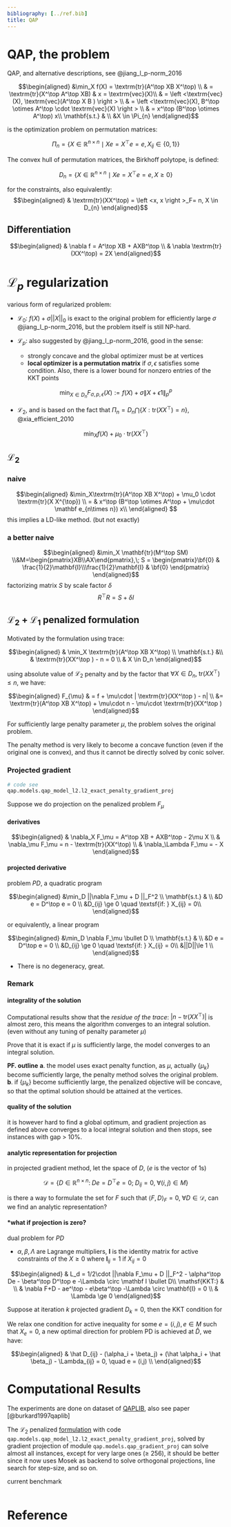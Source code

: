 ```yaml
---
bibliography: [../ref.bib]
title: QAP
---
```


# QAP, the problem

QAP, and alternative descriptions, see @jiang_l_p-norm_2016

$$\begin{aligned}
&\min_X f(X) = \textrm{tr}(A^\top XB X^\top)  \\
& = \textrm{tr}(X^\top A^\top XB) & x = \textrm{vec}(X)\\
& = \left <\textrm{vec}(X),  \textrm{vec}(A^\top X B )  \right > \\
& = \left <\textrm{vec}(X), B^\top \otimes A^\top \cdot \textrm{vec}(X)  \right > \\ 
& = x^\top (B^\top \otimes A^\top) x\\ 
\mathbf{s.t.} & \\ 
&X \in \Pi_{n}
\end{aligned}$$

is the optimization problem on permutation matrices:

$$ \Pi_{n}=\left\{X \in \mathbb R ^{n \times n} \mid X e =X^{\top} e = e , X_{i j} \in\{0,1\}\right\}$$

The convex hull of permutation matrices, the Birkhoﬀ polytope, is defined:

$$D _{n}=\left\{X \in \mathbb R ^{n \times n} \mid X e =X^{\top} e = e , X \geq 0 \right\}$$

for the constraints, also equivalently:
$$\begin{aligned}
& \textrm{tr}(XX^\top) = \left <x, x \right >_F= n, X \in D_{n}
\end{aligned}$$

## Differentiation

$$\begin{aligned}
&  \nabla f = A^\top XB + AXB^\top \\
& \nabla \textrm{tr}(XX^\top) = 2X
\end{aligned}$$

# $\mathscr L_p$ regularization

various form of regularized problem:

- $\mathscr L_0$: $f(X) + \sigma ||X||_0$ is exact to the original problem for efficiently large $\sigma$ @jiang_l_p-norm_2016, but the problem itself is still NP-hard.
  
- $\mathscr L_p$: also suggested by @jiang_l_p-norm_2016, good in the sense:
  - strongly concave and the global optimizer must be at vertices
  - **local optimizer is a permutation matrix** if $\sigma, \epsilon$ satisfies some condition. Also, there is a lower bound for nonzero entries of the KKT points 

$$\min _{X \in D _{n}} F_{\sigma, p, \epsilon}(X):=f(X)+\sigma\|X+\epsilon 1 \|_{p}^{p}$$

- $\mathscr L_2$, and is based on the fact that $\Pi_n =  D_n  \bigcap \{X:\textrm{tr}(XX^\top) = n\}$, @xia_efficient_2010

$$\min_Xf(X)+\mu_{0} \cdot \textrm{tr} \left(X X^{\top}\right)$$

## $\mathscr L_2$

### naive 

$$\begin{aligned}
&\min_X\textrm{tr}(A^\top XB X^\top) + \mu_0 \cdot \textrm{tr}(X X^{\top}) \\
= & x^\top (B^\top \otimes A^\top + \mu\cdot  \mathbf e_{n\times n}) x\\ 
\end{aligned} $$
this implies a LD-like method. (but not exactly)

### a better naive

$$\begin{aligned}
&\min_X \mathbf{tr}(M^\top SM) \\&M=\begin{pmatrix}XB\\AX\end{pmatrix},\; S = \begin{pmatrix}\bf{0} & \frac{1}{2}\mathbf{I}\\\frac{1}{2}\mathbf{I} & \bf{0} \end{pmatrix} 
\end{aligned}$$
factorizing matrix $S$ by scale factor $\delta$
$$R^\top R = S + \delta I$$

## $\mathscr L_2$ + $\mathscr L_1$ penalized formulation 

Motivated by the formulation using trace:

$$\begin{aligned}
& \min_X  \textrm{tr}(A^\top XB X^\top) \\
\mathbf{s.t.} &\\
&   \textrm{tr}(XX^\top ) -  n = 0 \\
& X \in D_n
\end{aligned}$$

using absolute value of $\mathscr L_2$ penalty and by the factor that $\forall X \in D_n ,\; \textrm{tr}(XX^\top)\le n$, we have:

$$\begin{aligned}
F_{\mu} & =  f  + \mu\cdot | \textrm{tr}(XX^\top ) -  n| \\
 &= \textrm{tr}(A^\top XB X^\top)  + \mu\cdot n - \mu\cdot \textrm{tr}(XX^\top )
\end{aligned}$$

For sufficiently large penalty parameter $\mu$, the problem solves the original problem.

The penalty method is very likely to become a concave function (even if the original one is convex), and thus it cannot be directly solved by conic solver. 

### Projected gradient


```python
# code see
qap.models.qap_model_l2.l2_exact_penalty_gradient_proj
```

Suppose we do projection on the penalized problem $F_\mu$ 

#### derivatives

$$\begin{aligned}
& \nabla_X F_\mu  = A^\top XB + AXB^\top - 2\mu X \\
& \nabla_\mu F_\mu  = n - \textrm{tr}(XX^\top) \\
& \nabla_\Lambda F_\mu  = - X
\end{aligned}$$

#### projected derivative

problem *PD*, a quadratic program

$$\begin{aligned}
&\min_D ||\nabla F_\mu + D ||_F^2  \\
\mathbf{s.t.} & \\
&D e = D^\top e = 0 \\ 
&D_{ij} \ge 0 \quad \textsf{if: } X_{ij} = 0\\
\end{aligned}$$

or equivalently, a linear program

$$\begin{aligned}
&\min_D \nabla F_\mu \bullet D   \\
\mathbf{s.t.} & \\
&D e = D^\top e = 0 \\ 
&D_{ij} \ge 0 \quad \textsf{if: } X_{ij} = 0\\ 
&||D||\le 1 \\
\end{aligned}$$

- There is no degeneracy, great.

### Remark

#### integrality of the solution
Computational results show that the *residue of the trace*: $|n - \textrm{tr}(XX^\top)|$ is almost zero, this means the algorithm converges to an integral solution. (even without any tuning of penalty parameter $\mu$)

Prove that it is exact if $\mu$ is sufficiently large, the model converges to an integral solution.

**PF. outline** **a**. the model uses exact penalty function, as $\mu$, actually $\{\mu_k\}$ become sufficiently large, the penalty method solves the original problem. **b**. if $\{\mu_k\}$ become sufficiently large, the penalized objective will be concave, so that the optimal solution should be attained at the vertices.



#### quality of the solution
it is however hard to find a global optimum, and gradient projection as defined above converges to a local integral solution and then stops, see instances with gap > 10%.


#### analytic representation for projection

in projected gradient method,
let the space of $D$, ($e$ is the vector of 1s)

 $$\mathcal D = \{D\in\mathbb{R}^{n\times n} : \; D e = D^\top e = 0;\; D_{ij} = 0,\;\forall  (i,j) \in M \}$$

is there a way to formulate the set for $F$ such that $\left <F, D \right>_F = 0, \; \forall D\in \mathcal D$, can we find an analytic representation?

#### *what if projection is zero?


dual problem for $PD$

-  $\alpha,\beta,\Lambda$ are Lagrange multipliers, $\mathbf I$ is the identity matrix for active constraints of the $X \ge 0$  where $\mathbf I_{ij} = 1$ if $X_{ij} = 0$

$$\begin{aligned}
& L_d = 1/2\cdot ||\nabla F_\mu + D ||_F^2 - \alpha^\top De - \beta^\top D^\top e -\Lambda \circ \mathbf I \bullet D\\
\mathsf{KKT:} & \\
& \nabla F+D - ae^\top - e\beta^\top -\Lambda \circ \mathbf{I} = 0 \\
& \Lambda \ge 0
\end{aligned}$$


Suppose at iteration $k$ projected gradient $D_k = 0$, then the KKT condition for 

We relax one condition for active inequality for some $e = (i,j), e \in M$ such that $X_e =0$, a new optimal direction for problem PD is achieved at $\hat D$, we have:

$$\begin{aligned}
 & \hat D_{ij} - (\alpha_i + \beta_j) + (\hat \alpha_i + \hat \beta_j) - \Lambda_{ij} = 0, \quad e = (i,j) \\
\end{aligned}$$



# Computational Results

The experiments are done on dataset of [QAPLIB](http://anjos.mgi.polymtl.ca/qaplib/), also see paper [@burkard1997qaplib]

The $\mathscr L_2$ penalized [formulation](#mathscr-l_2--mathscr-l_1-penalized-formulation) with code `qap.models.qap_model_l2.l2_exact_penalty_gradient_proj`, solved by gradient projection of module `qap.models.qap_gradient_proj` can solve almost all instances, except for very large ones ($\ge$ 256), it should be better since it now uses Mosek as backend to solve orthogonal projections, line search for step-size, and so on.

current benchmark

```{.table caption="L_2 + L_1 penalized gradient projection" source="l2_grad_proj_benchmark.20201012.csv"}  
```

# Reference